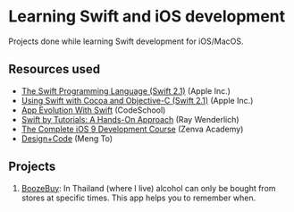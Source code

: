 # Learning Swift and iOS development

Projects done while learning Swift development for iOS/MacOS.

## Resources used

* [The Swift Programming Language (Swift 2.1)](https://itunes.apple.com/us/book/swift-programming-language/id881256329?mt=11) (Apple Inc.)
* [Using Swift with Cocoa and Objective-C (Swift 2.1)](https://itunes.apple.com/us/book/using-swift-cocoa-objective/id888894773?mt=11) (Apple Inc.)
* [App Evolution With Swift](https://www.codeschool.com/courses/app-evolution-with-swift) (CodeSchool)
* [Swift by Tutorials: A Hands-On Approach](http://www.raywenderlich.com/store/swift-by-tutorials) (Ray Wenderlich)
* [The Complete iOS 9 Development Course](https://academy.zenva.com/product/the-complete-ios-9-course/) (Zenva Academy)
* [Design+Code](https://designcode.io) (Meng To)

## Projects

1. [BoozeBuy](/BoozeBuy): In Thailand (where I live) alcohol can only be bought from stores at specific times. This app helps you to remember when.
